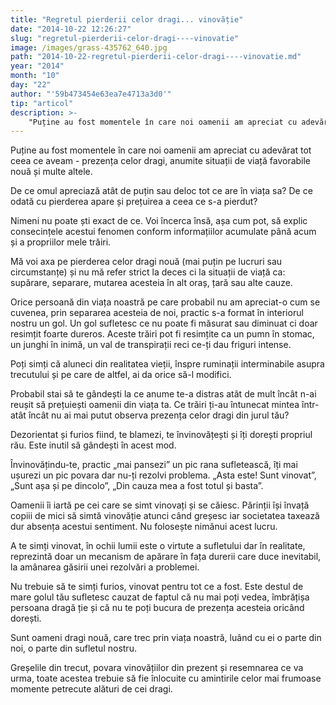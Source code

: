 ```yaml
---
title: "Regretul pierderii celor dragi... vinovăție"
date: "2014-10-22 12:26:27"
slug: "regretul-pierderii-celor-dragi----vinovatie"
image: /images/grass-435762_640.jpg
path: "2014-10-22-regretul-pierderii-celor-dragi----vinovatie.md"
year: "2014"
month: "10"
day: "22"
author: "'59b473454e63ea7e4713a3d0'"
tip: "articol"
description: >-
    "Puține au fost momentele în care noi oamenii am apreciat cu adevărat tot ceea ce aveam - prezența celor dragi, anumite situații de viață favorabile nouă și multe altele.De ce omul apreciază atât de p"
---
```

<div class="kg-card-markdown"><p>Puține au fost momentele în care noi oamenii am apreciat cu adevărat tot ceea ce aveam - prezența celor dragi, anumite situații de viață favorabile nouă și multe altele.</p>
<p>De ce omul apreciază atât de puțin sau deloc tot ce are în viața sa? De ce odată cu pierderea apare și prețuirea a ceea ce s-a pierdut?</p>
<p>Nimeni nu poate ști exact de ce. Voi încerca însă, așa cum pot, să explic consecințele acestui fenomen conform informațiilor acumulate până acum și a propriilor mele trăiri.</p>
<p>Mă voi axa pe pierderea celor dragi nouă (mai puțin pe lucruri sau circumstanțe) și nu mă refer strict la deces ci la situații de viață ca: supărare, separare, mutarea acesteia în alt oraș, țară sau alte cauze.</p>
<p>Orice persoană din viața noastră pe care probabil nu am apreciat-o cum se cuvenea, prin separarea acesteia de noi, practic s-a format în interiorul nostru un gol. Un gol sufletesc ce nu poate fi măsurat sau diminuat ci doar resimțit foarte dureros. Aceste trăiri pot fi resimțite ca un pumn în stomac, un junghi în inimă, un val de transpirații reci ce-ți dau friguri intense.</p>
<p>Poți simți că aluneci din realitatea vieții, înspre ruminații interminabile asupra trecutului și pe care de altfel, ai da orice să-l modifici.</p>
<p>Probabil stai să te gândești la ce anume te-a distras atât de mult încât n-ai reușit să prețuiești oamenii din viața ta. Ce trăiri ți-au întunecat mintea într-atât încât nu ai mai putut observa prezența celor dragi din jurul tău?</p>
<p>Dezorientat și furios fiind, te blamezi, te învinovățești și îți dorești propriul rău. Este inutil să gândești în acest mod.</p>
<p>Învinovățindu-te, practic „mai pansezi” un pic rana sufletească, îți mai ușurezi un pic povara dar nu-ți rezolvi problema. „Asta este! Sunt vinovat”, „Sunt așa și pe dincolo”, „Din cauza mea a fost totul și basta”.</p>
<p>Oamenii îi iartă pe cei care se simt vinovați și se căiesc. Părinții își învață copiii de mici să simtă vinovăție atunci când greșesc iar societatea taxează dur absența acestui sentiment. Nu folosește nimănui acest lucru.</p>
<p>A te simți vinovat, în ochii lumii este o virtute a sufletului dar în realitate, reprezintă doar un mecanism de apărare în fața durerii care duce inevitabil, la amânarea găsirii unei rezolvări a problemei.</p>
<p>Nu trebuie să te simți furios, vinovat pentru tot ce a fost. Este destul de mare golul tău sufletesc cauzat de faptul că nu mai poți vedea, îmbrățișa persoana dragă ție și că nu te poți bucura de prezența acesteia oricând dorești.</p>
<p>Sunt oameni dragi nouă, care trec prin viața noastră, luând cu ei o parte din noi, o parte din sufletul nostru.</p>
<p>Greșelile din trecut, povara vinovățiilor din prezent și resemnarea ce va urma, toate acestea trebuie să fie înlocuite cu amintirile celor mai frumoase momente petrecute alături de cei dragi.</p>
<p> </p>
</div>
    